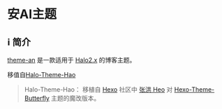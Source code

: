# 安AI主题

## ℹ️ 简介

[theme-an](https://github.com/DevilCar/theme-an)
是一款适用于 [Halo2.x](https://github.com/halo-dev/halo) 的博客主题。

移值自[Halo-Theme-Hao](https://github.com/chengzhongxue/halo-theme-hao)

> Halo-Theme-Hao：
> 移植自 [Hexo](https://hexo.io/zh-cn/index.html) 社区中 [张洪 Heo](https://blog.zhheo.com/)
> 对 [Hexo-Theme-Butterfly](https://github.com/chengzhongxue/halo-theme-hao)
  主题的魔改版本。

